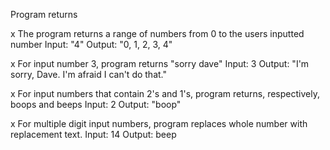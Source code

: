 Program returns

x The program returns a range of numbers from 0 to the users inputted number
Input: "4"
Output: "0, 1, 2, 3, 4"

x For input number 3, program returns "sorry dave"
Input: 3
Output: "I'm sorry, Dave. I'm afraid I can't do that."

x For input numbers that contain 2's and 1's, program returns, respectively, boops and beeps
Input: 2
Output: "boop"

x For multiple digit input numbers, program replaces whole number with replacement text.
Input: 14
Output: beep
